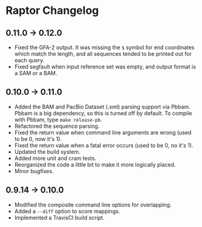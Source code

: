 # Raptor Changelog

## 0.11.0 -> 0.12.0
- Fixed the GFA-2 output. It was missing the `$` symbol for end coordinates which match the length, and all sequences tended to be printed out for each query.
- Fixed segfault when input reference set was empty, and output format is a SAM or a BAM.

## 0.10.0 -> 0.11.0
- Added the BAM and PacBio Dataset (.xml) parsing support via Pbbam. Pbbam is a big dependency, so this is turned off by default. To compile with Pbbam, type `make release-pb`.
- Refactored the sequence parsing.
- Fixed the return value when command line arguments are wrong (used to be 0, now it's 1).
- Fixed the return value when a fatal error occurs (used to be 0, no it's 1).
- Updated the build system.
- Added more unit and cram tests.
- Reorganized the code a little bit to make it more logically placed.
- Minor bugfixes.

## 0.9.14 -> 0.10.0
- Modified the composite command line options for overlapping.
- Added a `--diff` option to score mappings.
- Implemented a TravisCI build script.
